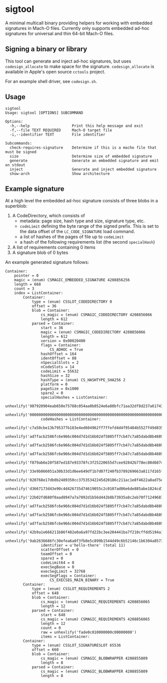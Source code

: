 # sigtool

A minimal multicall binary providing helpers for working with embedded
signatures in Mach-O files. Currently only supports embedded ad-hoc signatures
for universal and thin 64-bit Mach-O files.

## Signing a binary or library

This tool can generate and inject ad-hoc signatures, but uses
`codesign_allocate` to make space for the signature. `codesign_allocate` is
available in Apple's open source `cctools` project.

For an example shell driver, see `codesign.sh`.

## Usage

```
sigtool
Usage: sigtool [OPTIONS] SUBCOMMAND

Options:
  -h,--help                   Print this help message and exit
  -f,--file TEXT REQUIRED     Mach-O target file
  -i,--identifier TEXT        File identifier

Subcommands:
  check-requires-signature    Determine if this is a macho file that must be signed
  size                        Determine size of embedded signature
  generate                    Generate an embedded signature and emit on stdout
  inject                      Generate and inject embedded signature
  show-arch                   Show architecture
```

## Example signature

At a high level the embedded ad-hoc signature consists of three blobs in a superblob:

  1. A CodeDirectory, which consists of
     - metadata: page size, hash type and size, signature type, etc.
     - `codeLimit` defining the byte range of the signed prefix. This is set to
       the data offset of the `LC_CODE_SIGNATURE` load command.
     - a list of hashes of the pages of file up to `codeLimit`
     - a hash of the following requirements list (the second `specialHash`)
  2. A list of requirements containing 0 items
  3. A signature blob of 0 bytes

An example generated signature follows:

```
Container: 
    pointer = 0
    magic = (enum) CSMAGIC_EMBEDDED_SIGNATURE 4208856256
    length = 668
    count = 3
    index = ListContainer: 
        Container: 
            type = (enum) CSSLOT_CODEDIRECTORY 0
            offset = 36
            blob = Container: 
                cs_magic = (enum) CSMAGIC_CODEDIRECTORY 4208856066
                length = 612
            parsed = Container: 
                start = 36
                magic = (enum) CSMAGIC_CODEDIRECTORY 4208856066
                length = 612
                version = 0x00020400
                flags = Container: 
                    CS_ADHOC = True
                hashOffset = 164
                identOffset = 88
                nSpecialSlots = 2
                nCodeSlots = 14
                codeLimit = 55632
                hashSize = 32
                hashType = (enum) CS_HASHTYPE_SHA256 2
                platform = 0
                pageSize = 0x1000
                spare2 = 0
                specialHashes = ListContainer: 
                    unhexlify('987920904eab650e75788c054aa0b0524e6a80bfc71aa32df8d237a61743f986')
                    unhexlify('0000000000000000000000000000000000000000000000000000000000000000')
                codeHashes = ListContainer: 
                    unhexlify('c7a50cbe13b795377b183e4ed604962ff7ffefd4d4f95484b5527f49d8359fef')
                    unhexlify('ad7facb2586fc6e966c004d7d1d16b024f5805ff7cb47c7a85dabd8b48892ca7')
                    unhexlify('ad7facb2586fc6e966c004d7d1d16b024f5805ff7cb47c7a85dabd8b48892ca7')
                    unhexlify('ad7facb2586fc6e966c004d7d1d16b024f5805ff7cb47c7a85dabd8b48892ca7')
                    unhexlify('f879ab6e20f587ed187e93378fc3f25220655d7cee92842b778ec80d6874be4e')
                    unhexlify('33e9b066051a30b33d1d6ee649df1b7d07f240fb3789269663a8117d165f5022')
                    unhexlify('020768e17db0b2489350cc37535342245d20186c211ac1e8f4622a8ad75e0a36')
                    unhexlify('d3667173d43e90c4d426735d74619055c2c0107ad06e6de885abe1824cd7a4fa')
                    unhexlify('22b02fd680f0aad8947a7a7092d1b56d442b8b73935a8c2eb70f71249687f67a')
                    unhexlify('ad7facb2586fc6e966c004d7d1d16b024f5805ff7cb47c7a85dabd8b48892ca7')
                    unhexlify('ad7facb2586fc6e966c004d7d1d16b024f5805ff7cb47c7a85dabd8b48892ca7')
                    unhexlify('ad7facb2586fc6e966c004d7d1d16b024f5805ff7cb47c7a85dabd8b48892ca7')
                    unhexlify('42b9a1e666211b86f482e0a6a97fd22bc3ee204441ba7f210cffdd5194a1c9fa')
                    unhexlify('9ab2636686fc30efea6a0f3fb8e5c899b1544d49c6b52146c1b6304a85733467')
                identifier = u'hello-there' (total 11)
                scatterOffset = 0
                teamOffset = 0
                spare3 = 0
                codeLimit64 = 0
                execSegBase = 0
                execSegLimit = 32768
                execSegFlags = Container: 
                    CS_EXECSEG_MAIN_BINARY = True
        Container: 
            type = (enum) CSSLOT_REQUIREMENTS 2
            offset = 648
            blob = Container: 
                cs_magic = (enum) CSMAGIC_REQUIREMENTS 4208856065
                length = 12
            parsed = Container: 
                start = 648
                cs_magic = (enum) CSMAGIC_REQUIREMENTS 4208856065
                length = 12
                count = 0
                raw = unhexlify('fade0c010000000c00000000')
                items = ListContainer: 
        Container: 
            type = (enum) CSSLOT_SIGNATURESLOT 65536
            offset = 660
            blob = Container: 
                cs_magic = (enum) CSMAGIC_BLOBWRAPPER 4208855809
                length = 8
            parsed = Container: 
                cs_magic = (enum) CSMAGIC_BLOBWRAPPER 4208855809
                length = 8
```
